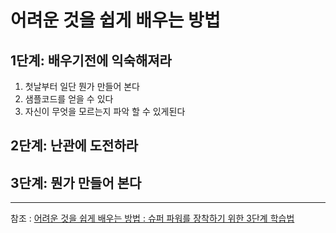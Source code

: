 
# 어려운 것을 쉽게 배우는 방법

## 1단계: 배우기전에 익숙해져라
1. 첫날부터 일단 뭔가 만들어 본다
2. 샘플코드를 얻을 수 있다
3. 자신이 무엇을 모르는지 파악 할 수 있게된다

## 2단계: 난관에 도전하라

## 3단계: 뭔가 만들어 본다

---
참조 : [어려운 것을 쉽게 배우는 방법 : 슈퍼 파워를 장착하기 위한 3단계 학습법
](http://www.moreagile.net/2016/02/learning-new-stuff.html)
